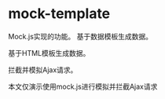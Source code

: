 # mock-template
Mock.js实现的功能。
基于数据模板生成数据。

基于HTML模板生成数据。

拦截并模拟Ajax请求。

本文仅演示使用mock.js进行模拟并拦截Ajax请求
